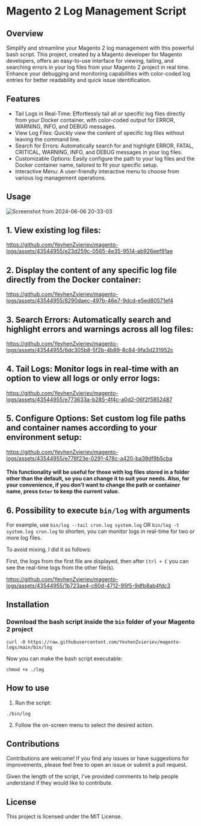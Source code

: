 # Magento 2 Log Management Script

## Overview
Simplify and streamline your Magento 2 log management with this powerful bash script. This project, created by a Magento developer for Magento developers, offers an easy-to-use interface for viewing, tailing, and searching errors in your log files from your Magento 2 project in real time. Enhance your debugging and monitoring capabilities with color-coded log entries for better readability and quick issue identification.

## Features

* Tail Logs in Real-Time: Effortlessly tail all or specific log files directly from your Docker container, with color-coded output for ERROR, WARNING, INFO, and DEBUG messages.
* View Log Files: Quickly view the content of specific log files without leaving the command line.
* Search for Errors: Automatically search for and highlight ERROR, FATAL, CRITICAL, WARNING, INFO, and DEBUG messages in your log files.
* Customizable Options: Easily configure the path to your log files and the Docker container name, tailored to fit your specific setup.
* Interactive Menu: A user-friendly interactive menu to choose from various log management operations.

## Usage
![Screenshot from 2024-06-06 20-33-03](https://github.com/YevhenZvieriev/magento-logs/assets/43544955/97cda864-b70a-424d-b850-a6d09798113e)

## 1. View existing log files:

https://github.com/YevhenZvieriev/magento-logs/assets/43544955/e23d259c-0565-4e35-9514-ab926eef91ae


## 2. Display the content of any specific log file directly from the Docker container:

https://github.com/YevhenZvieriev/magento-logs/assets/43544955/8290daec-497b-46e7-9dcd-e5ed80571ef4


## 3. Search Errors: Automatically search and highlight errors and warnings across all log files:
   
https://github.com/YevhenZvieriev/magento-logs/assets/43544955/6dc305b8-5f2b-4b89-8c84-9fa3d231952c


## 4. Tail Logs: Monitor logs in real-time with an option to view all logs or only error logs:

https://github.com/YevhenZvieriev/magento-logs/assets/43544955/e773633a-b285-4f4c-a0d2-06f2f5852487
   
## 5. Configure Options: Set custom log file paths and container names according to your environment setup:


https://github.com/YevhenZvieriev/magento-logs/assets/43544955/e778f23e-0291-478c-a420-ba39df9b5cba


#### This functionality will be useful for those with log files stored in a folder other than the default, so you can change it to suit your needs. Also, for your convenience, if you don't want to change the path or container name, press `Enter` to keep the current value.

## 6. Possibility to execute `bin/log` with arguments

For example, use `bin/log --tail cron.log system.log` OR `bin/log -t system.log cron.log` to shorten, you can monitor logs in real-time for two or more log files.

To avoid mixing, I did it as follows:

First, the logs from the first file are displayed, then after `Ctrl + C` you can see the real-time logs from the other file(s).

https://github.com/YevhenZvieriev/magento-logs/assets/43544955/1b723ae4-c60d-4712-95f5-9dfb8ab4fdc3

## Installation

### Download the bash script inside the `bin` folder of your Magento 2 project

```
curl -O https://raw.githubusercontent.com/YevhenZvieriev/magento-logs/main/bin/log
```

Now you can make the bash script executable:

```
chmod +x ./log
```

## How to use
1. Run the script:
```
./bin/log
```
2. Follow the on-screen menu to select the desired action.

## Contributions

Contributions are welcome! If you find any issues or have suggestions for improvements, please feel free to open an issue or submit a pull request.

Given the length of the script, I've provided comments to help people understand if they would like to contribute.

## License

This project is licensed under the MIT License.
